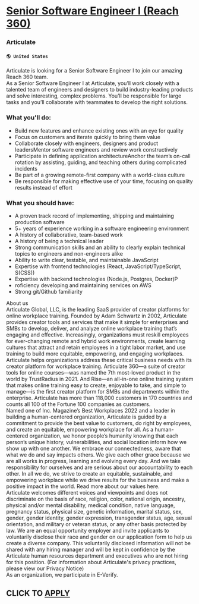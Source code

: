 # [Senior Software Engineer I (Reach 360)](https://www.remotewlb.com/apply/senior-software-engineer-i-reach-360)  
### Articulate  
#### `🌎 United States`  
Articulate is looking for a Senior Software Engineer I to join our amazing Reach 360 team.  
As a Senior Software Engineer I at Articulate, you’ll work closely with a talented team of engineers and designers to build industry-leading products and solve interesting, complex problems. You’ll be responsible for large tasks and you’ll collaborate with teammates to develop the right solutions.

### What you'll do:

  * Build new features and enhance existing ones with an eye for quality
  * Focus on customers and iterate quickly to bring them value
  * Collaborate closely with engineers, designers and product leadersMentor software engineers and review work constructively
  * Participate in defining application architectureAnchor the team’s on-call rotation by assisting, guiding, and teaching others during complicated incidents
  * Be part of a growing remote-first company with a world-class culture
  * Be responsible for making effective use of your time, focusing on quality results instead of effort

### What you should have:

  * A proven track record of implementing, shipping and maintaining production software
  * 5+ years of experience working in a software engineering environment
  * A history of collaborative, team-based work
  * A history of being a technical leader
  * Strong communication skills and an ability to clearly explain technical topics to engineers and non-engineers alike
  * Ability to write clear, testable, and maintainable JavaScript
  * Expertise with frontend technologies (React, JavaScript/TypeScript, S(CSS))
  * Expertise with backend technologies (Node.js, Postgres, Docker)P
  * roficiency developing and maintaining services on AWS
  * Strong git/Github familiarity

About us  
Articulate Global, LLC, is the leading SaaS provider of creator platforms for online workplace training. Founded by Adam Schwartz in 2002, Articulate provides creator tools and services that make it simple for enterprises and SMBs to develop, deliver, and analyze online workplace training that’s engaging and effective. Increasingly, organizations must reskill employees for ever-changing remote and hybrid work environments, create learning cultures that attract and retain employees in a tight labor market, and use training to build more equitable, empowering, and engaging workplaces. Articulate helps organizations address these critical business needs with its creator platform for workplace training. Articulate 360—a suite of creator tools for online courses—was named the 7th most-loved product in the world by TrustRadius in 2021. And Rise—an all-in-one online training system that makes online training easy to create, enjoyable to take, and simple to manage—is the first creator platform
for SMBs and departments within the enterprise. Articulate has more than 118,000 customers in 170 countries and counts all 100 of the Fortune 100 companies as customers.  
Named one of Inc. Magazine’s Best Workplaces 2022 and a leader in building a human-centered organization, Articulate is guided by a commitment to provide the best value to customers, do right by employees, and create an equitable, empowering workplace for all. As a human-centered organization, we honor people’s humanity knowing that each person’s unique history, vulnerabilities, and social location inform how we show up with one another. We embrace our connectedness, aware that what we do and say impacts others. We give each other grace because we are all works in progress, learning and evolving every day. And we take responsibility for ourselves and are serious about our accountability to each other. In all we do, we strive to create an equitable, sustainable, and empowering workplace while we drive results for the business and make a positive impact in the world. Read more about our values here.  
Articulate welcomes different voices and viewpoints and does not discriminate on the basis of race, religion, color, national origin, ancestry, physical and/or mental disability, medical condition, native language, pregnancy status, physical size, genetic information, marital status, sex, gender, gender identity, gender expression, transgender status, age, sexual orientation, and military or veteran status, or any other basis protected by law. We are an equal opportunity employer and invite applicants to voluntarily disclose their race and gender on our application form to help us create a diverse company. This voluntarily disclosed information will not be shared with any hiring manager and will be kept in confidence by the Articulate human resources department and executives who are not hiring for this position. (For information about Articulate's privacy practices, please view our Privacy Notice)  
As an organization, we participate in E-Verify.  
## CLICK TO [APPLY](https://www.remotewlb.com/apply/senior-software-engineer-i-reach-360)

